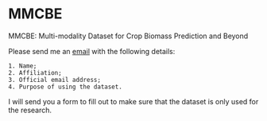 # MMCBE
MMCBE: Multi-modality Dataset for Crop Biomass Prediction and Beyond

Please send me an [email](xuesong.li@csiro.au) with the following details:
```
1. Name;
2. Affiliation;
3. Official email address;
4. Purpose of using the dataset.
```
I will send you a form to fill out to make sure that the dataset is only used for the research.

